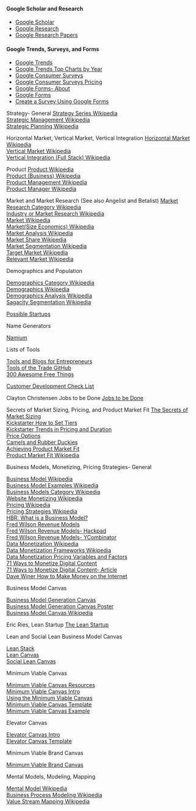 #### Google Scholar and Research

*   [Google Scholar](https://scholar.google.com)  
*   [Google Research](http://research.google.com/index.html)  
*   [Google Research Papers](http://research.google.com/pubs/papers.html)  

#### Google Trends, Surveys, and Forms

*   [Google Trends](http://www.google.com/trends/)  
*   [Google Trends Top Charts by Year](http://www.google.com/trends/topcharts?vm=trendingchart&cid=711f14be-3662-4606-a57a-7395383ab5c4&date=2014&geo=US&cat#vm=cat&geo=US&date=2014&cid)  
*   [Google Consumer Surveys](http://www.google.com/insights/consumersurveys/home)  
*   [Google Consumer Surveys Pricing](http://www.google.com/insights/consumersurveys/pricing)  
*   [Google Forms- About](http://www.google.com/forms/about)  
*   [Google Forms](http://www.google.com/google-d-s/createforms.html)  
*   [Create a Survey Using Google Forms](https://support.google.com/docs/answer/87809?hl=en) 

Strategy- General
[Strategy Series Wikipedia](http://en.wikipedia.org/wiki/Strategy)  
[Strategic Management Wikipedia](http://en.wikipedia.org/wiki/Strategic_management)  
[Strategic Planning Wikipedia](http://en.wikipedia.org/wiki/Strategic_planning)  

Horizontal Market, Vertical Market, Vertical Integration
[Horizontal Market Wikipedia](http://en.wikipedia.org/wiki/Horizontal_market)  
[Vertical Market Wikipedia](http://en.wikipedia.org/wiki/Vertical_market)  
[Vertical Integration (Full Stack) Wikipedia](http://en.wikipedia.org/wiki/Vertical_integration) 

Product
[Product Wikipedia](http://en.wikipedia.org/wiki/Product)  
[Product (Business) Wikipedia](http://en.wikipedia.org/wiki/Product_(business))  
[Product Management Wikipedia](http://en.wikipedia.org/wiki/Product_management)  
[Product Manager Wikipedia](http://en.wikipedia.org/wiki/Product_manager)  

Market and Market Research (See also Angelist and Betalist)
[Market Research Category Wikipedia](http://en.wikipedia.org/wiki/Category:Market_research)  
[Industry or Market Research Wikipedia](http://en.wikipedia.org/wiki/Industry_or_market_research)  
[Market Wikipedia](http://en.wikipedia.org/wiki/Market_(economics))  
[Market(Size Economics) Wikipedia](http://en.wikipedia.org/wiki/Market_(economics)#Size_parameters)  
[Market Analysis Wikipedia](http://en.wikipedia.org/wiki/Market_analysis)  
[Market Share Wikipedia](http://en.wikipedia.org/wiki/Market_share)  
[Market Segmentation Wikipedia](http://en.wikipedia.org/wiki/Market_segmentation)  
[Target Market Wikipedia](http://en.wikipedia.org/wiki/Target_market)  
[Relevant Market Wikipedia](http://en.wikipedia.org/wiki/Relevant_market)  

Demographics and Population

[Demographics Category Wikipedia](http://en.wikipedia.org/wiki/Category:Demographics)  
[Demographics Wikipedia](http://en.wikipedia.org/wiki/Demographics)  
[Demographics Analysis Wikipedia](http://en.wikipedia.org/wiki/Demographic_analysis)  
[Sagacity Segmentation Wikipedia](http://en.wikipedia.org/wiki/Sagacity_segmentation)

[Possible Startups](http://possiblestartups.com)  

Name Generators

[Namium](http://www.naminum.com) 

Lists of Tools

[Tools and Blogs for Entrepreneurs](http://steveblank.com/tools-and-blogs-for-entrepreneurs)  
[Tools of the Trade GitHub](https://github.com/cjbarber/ToolsOfTheTrade)  
[300 Awesome Free Things](https://medium.com/everything-about-startups-and-entrepreneurship/300-awesome-free-things-e07b3cd5fd5b) 

[Customer Development Check List](https://docs.google.com/document/d/1rTzXvz8iz1IgiwCipuLaWFXt7yvoTc73blHMpD2Hp50/edit#heading=h.v628ypevulas) 

Clayton Christensen Jobs to be Done
[Jobs to be Done](http://www.christenseninstitute.org/key-concepts/jobs-to-be-done)  

Secrets of Market Sizing, Pricing, and Product Market Fit
[The Secrets of Market Sizing](http://www.brekiri.com/blog/77/the-secrets-of-market-sizing)  
[Kickstarter How to Set Tiers](http://blog.boundforanything.com/2012/02/how-to-set-tiers-on-kickstarter)  
[Kickstarter Trends in Pricing and Duration](https://www.kickstarter.com/blog/trends-in-pricing-and-duration)  
[Price Options](https://ireach.prnewswire.com/Orders/price-options.aspx)  
[Camels and Rubber Duckies](http://www.joelonsoftware.com/articles/CamelsandRubberDuckies.html)  
[Achieving Product Market Fit](http://practicetrumpstheory.com/2009/11/achievingproductmarketfit)  
[Product Market Fit Wikipedia](http://en.wikipedia.org/wiki/Product/market_fit)  

Business Models, Monetizing, Pricing Strategies- General

[Business Model Wikipedia](http://en.wikipedia.org/wiki/Business_model)  
 [Business Model Examples Wikipedia](http://en.wikipedia.org/wiki/Business_model#Examples_of_business_models)  
 [Business Models Category Wikipedia](http://en.wikipedia.org/wiki/Category:Business_models)  
 [Website Monetizing Wikipedia](http://en.wikipedia.org/wiki/Website_monetizing)  
 [Pricing Wikipedia](http://en.wikipedia.org/wiki/Pricing_strategies)  
 [Pricing Strategies Wikipedia](http://en.wikipedia.org/wiki/Pricing)  
 [HBR: What is a Business Model?](https://hbr.org/2015/01/what-is-a-business-model)  
 [Fred Wilson Revenue Models](http://avc.com/2012/12/mba-mondays-revenue-models)  
 [Fred Wilson Revenue Models- Hackpad](https://hackpad.com/ep/profile/-2QvfuRcguKs4h2YzNropQf)  
 [Fred Wilson Revenue Models- YCombinator](https://news.ycombinator.com/item?id=4924647)  
 [Data Monetization Wikipedia](http://en.wikipedia.org/wiki/Data_monetization)  
 [Data Monetization Frameworks Wikipedia](http://en.wikipedia.org/wiki/Data_monetization#Frameworks)  
 [Data Monetization Pricing Variables and Factors](http://en.wikipedia.org/wiki/Data_monetization#Pricing_Variables_and_Factors)  
 [71 Ways to Monetize Digital Content](https://twitter.com/vivian/timelines/505375883063230465)  
 [71 Ways to Monetize Digital Content- Article](http://www.foliomag.com/2014/71-ways-monetize-digital-content#.VACqtvldXQq)  
 [Dave Winer How to Make Money on the Internet](http://scripting.com/davenet/2000/02/04/howToMakeMoneyOnTheInterne.html)  

Business Model Canvas

[Business Model Generation Canvas](http://www.businessmodelgeneration.com/canvas/bmc)  
[Business Model Generation Canvas Poster](http://www.businessmodelgeneration.com/downloads/business_model_canvas_poster.pdf)  
[Business Model Canvas Wikipedia](http://en.wikipedia.org/wiki/Business_Model_Canvas)  

Eric Ries, Lean Startup
[The Lean Startup](http://www.stpia.ir/files/The%20Lean%20Startup%20.pdf)  
 
Lean and Social Lean Business Model Canvas

[Lean Stack](http://leanstack.com)  
[Lean Canvas](https://leanstack.com/LeanCanvas.pdf)  
[Social Lean Canvas](http://socialleancanvas.com)  

Minimum Viable Canvas

[Minimum Viable Canvas Resources](https://medium.com/minimum-viable-canvas)  
[Minimum Viable Canvas Intro](https://medium.com/@santoshrajan/the-minimum-viable-canvas-6ee9ea072f65)  
[Using the Minimum Viable Canvas](https://medium.com/minimum-viable-canvas/using-the-minimum-viable-canvas-fae7e027cafc)  
[Minimum Viable Canvas Template](https://d262ilb51hltx0.cloudfront.net/max/800/1*PlhNZAMQxiuwPN7TsRV20g.png)  
[Minimum Viable Canvas Example](https://d262ilb51hltx0.cloudfront.net/max/800/1*gk40wStd6F-3GkGKO8M_wA.png)  

Elevator Canvas

[Elevator Canvas Intro](https://medium.com/minimum-viable-canvas/the-elevator-canvas-658a4c74b08d)  
[Elevator Canvas Template](https://d262ilb51hltx0.cloudfront.net/max/800/1*Xb0NFBKokCd5DQHKub0SIg.png)  

Minimum Viable Brand Canvas

[Minimum Viable Brand Canvas](http://media.leanbrandbook.com/sz-1060x-mvb_canvas_post_graphic.jpg)  

Mental Models, Modeling, Mapping

[Mental Model Wikipedia](http://en.wikipedia.org/wiki/Mental_model)  
[Business Process Modeling Wikipedia](http://en.wikipedia.org/wiki/Business_Process_Modeling)  
[Value Stream Mapping Wikipedia](http://en.wikipedia.org/wiki/Value_Stream_Mapping)  

